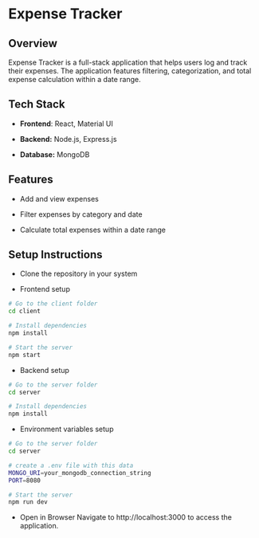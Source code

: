 # Expense Tracker

## Overview
Expense Tracker is a full-stack application that helps users log and track their expenses. The application features filtering, categorization, and total expense calculation within a date range.

## Tech Stack
* __Frontend__: React, Material UI

* __Backend:__ Node.js, Express.js

* __Database:__ MongoDB

## Features
* Add and view expenses

* Filter expenses by category and date

* Calculate total expenses within a date range

## Setup Instructions

* Clone the repository in your system

* Frontend setup
```sh
# Go to the client folder
cd client

# Install dependencies
npm install

# Start the server
npm start 
```

* Backend setup
```sh
# Go to the server folder
cd server

# Install dependencies
npm install
```

* Environment variables setup
```sh
# Go to the server folder
cd server

# create a .env file with this data
MONGO_URI=your_mongodb_connection_string
PORT=8080 

# Start the server
npm run dev
```
* Open in Browser
Navigate to http://localhost:3000 to access the application.

